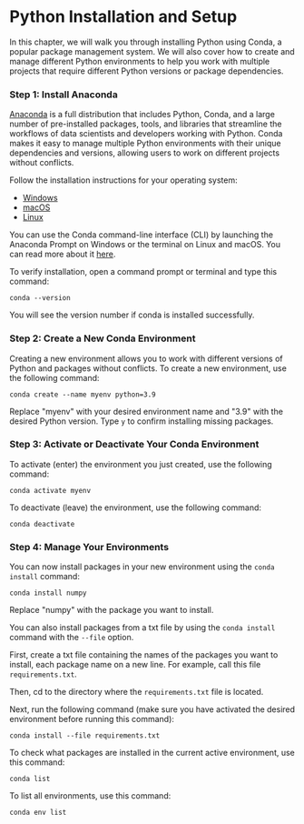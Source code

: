 # Python Installation and Setup

In this chapter, we will walk you through installing Python using Conda, a popular package management system. We will also cover how to create and manage different Python environments to help you work with multiple projects that require different Python versions or package dependencies.

### Step 1: Install Anaconda

[Anaconda](https://www.anaconda.com/) is a full distribution that includes Python, Conda, and a large number of pre-installed packages, tools, and libraries that streamline the workflows of data scientists and developers working with Python. Conda makes it easy to manage multiple Python environments with their unique dependencies and versions, allowing users to work on different projects without conflicts.

Follow the installation instructions for your operating system:

- [Windows](https://docs.anaconda.com/anaconda/install/windows/)
- [macOS](https://docs.anaconda.com/anaconda/install/mac-os/)
- [Linux](https://docs.anaconda.com/anaconda/install/linux/)

You can use the Conda command-line interface (CLI) by launching the Anaconda Prompt on Windows or the terminal on Linux and macOS. You can read more about it [here](https://docs.anaconda.com/free/anaconda/install/verify-install/). 

To verify installation, open a command prompt or terminal and type this command:

```
conda --version
```

You will see the version number if conda is installed successfully.

### Step 2: Create a New Conda Environment

Creating a new environment allows you to work with different versions of Python and packages without conflicts. To create a new environment, use the following command:

```
conda create --name myenv python=3.9
```

Replace "myenv" with your desired environment name and "3.9" with the desired Python version. Type `y` to confirm installing missing packages.

### Step 3: Activate or Deactivate Your Conda Environment
To activate (enter) the environment you just created, use the following command:

```
conda activate myenv
```

To deactivate (leave) the environment, use the following command:

```
conda deactivate
```

### Step 4: Manage Your Environments

You can now install packages in your new environment using the `conda install` command:

```
conda install numpy
```

Replace "numpy" with the package you want to install.

You can also install packages from a txt file by using the `conda install` command with the `--file` option.

First, create a txt file containing the names of the packages you want to install, each package name on a new line. For example, call this file `requirements.txt`.

Then, cd to the directory where the `requirements.txt` file is located.

Next, run the following command (make sure you have activated the desired environment before running this command):

```
conda install --file requirements.txt
```

To check what packages are installed in the current active environment, use this command:

```
conda list
```

To list all environments, use this command:

```
conda env list
```

 
